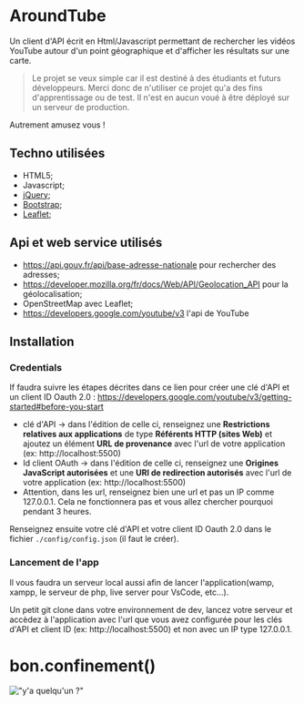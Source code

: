 # AroundTube

Un client d'API écrit en Html/Javascript permettant de rechercher les vidéos YouTube autour d'un point géographique et d'afficher les résultats sur une carte.

> Le projet se veux simple car il est destiné à des étudiants et futurs développeurs.
Merci donc de n'utiliser ce projet qu'a des fins d'apprentissage ou de test. Il n'est en aucun voué à être déployé sur un serveur de production.

Autrement amusez vous !

## Techno utilisées
- HTML5;
- Javascript;
- [jQuery](https://jquery.com/);
- [Bootstrap](https://getbootstrap.com/);
- [Leaflet](https://leafletjs.com/);

## Api et web service utilisés
- https://api.gouv.fr/api/base-adresse-nationale pour rechercher des adresses;
- https://developer.mozilla.org/fr/docs/Web/API/Geolocation_API pour la géolocalisation;
- OpenStreetMap avec Leaflet;
- https://developers.google.com/youtube/v3 l'api de YouTube

## Installation 

### Credentials
If faudra suivre les étapes décrites dans ce lien pour créer une clé d'API et un client ID Oauth 2.0 : https://developers.google.com/youtube/v3/getting-started#before-you-start

- clé d'API -> dans l'édition de celle ci, renseignez une __Restrictions relatives aux applications__ de type __Référents HTTP (sites Web)__ et ajoutez un élément __URL de provenance__ avec l'url de votre application (ex: http://localhost:5500)
- Id client OAuth -> dans l'édition de celle ci, renseignez une __Origines JavaScript autorisées__ et une __URI de redirection autorisés__ avec l'url de votre application (ex: http://localhost:5500)
- Attention, dans les url, renseignez bien une url et pas un IP comme 127.0.0.1. Cela ne fonctionnera pas et vous allez chercher pourquoi pendant 3 heures.

Renseignez ensuite votre clé d'API et votre client ID Oauth 2.0 dans le fichier ```./config/config.json``` (il faut le créer).

### Lancement de l'app
Il vous faudra un serveur local aussi afin de lancer l'application(wamp, xampp, le serveur de php, live server pour VsCode, etc...).

Un petit git clone dans votre environnement de dev, lancez votre serveur et accèdez à l'application avec l'url que vous avez configurée pour les clés d'API et client ID (ex: http://localhost:5500) et non avec un IP type 127.0.0.1. 

# bon.confinement()
!["y'a quelqu'un ?"](https://media.giphy.com/media/yfo9ccvoRPu8w/giphy.gif)

